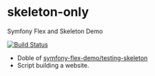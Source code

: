 # skeleton-only
Symfony Flex and Skeleton Demo

[![Build Status](https://travis-ci.org/symfony-skeleton-demo/skeleton-only.svg?branch=master)](https://travis-ci.org/symfony-skeleton-demo/skeleton-only)

* Doble of [symfony-flex-demo/testing-skeleton](https://github.com/symfony-flex-demo/testing-skeleton)
* Script building a website.
